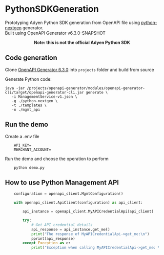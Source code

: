 # PythonSDKGeneration
Prototyping Adyen Python SDK generation from OpenAPI file using [python-nextgen](https://github.com/OpenAPITools/openapi-generator/tree/master/modules/openapi-generator/src/main/resources/python-nextgen) generator.  
Built using OpenAPI Generator v6.3.0-SNAPSHOT

<p align="center">
<b>Note: this is not the official Adyen Python SDK</b>
</p>

## Code generation

Clone [OpenAPI Generator 6.3.0](https://github.com/OpenAPITools/openapi-generator) into `projects` 
folder and build from source

Generate Python code:
```
java -jar /projects/openapi-generator/modules/openapi-generator-cli/target/openapi-generator-cli.jar generate \
   -i ManagementService-v1.json \
   -g ./python-nextgen \
   -t ./templates \ 
   -o ./mgmt_api
```

## Run the demo

Create a .env file
```dotenv
    API_KEY=
    MERCHANT_ACCOUNT=
```
Run the demo and choose the operation to perform
```
    python demo.py
```

## How to use Python Management API 

```python
    configuration = openapi_client.MgmtConfiguration()

    with openapi_client.ApiClient(configuration) as api_client:

        api_instance = openapi_client.MyAPICredentialApi(api_client)

        try:
            # Get API credential details
            api_response = api_instance.get_me()
            print("The response of MyAPICredentialApi->get_me:\n")
            pprint(api_response)
        except Exception as e:
            print("Exception when calling MyAPICredentialApi->get_me: %s\n" % e)

```
